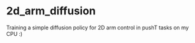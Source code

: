 # 2d_arm_diffusion
Training a simple diffusion policy for 2D arm control in pushT tasks on my CPU :)
